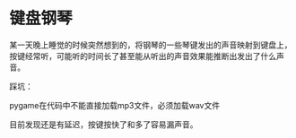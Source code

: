 # 键盘钢琴

某一天晚上睡觉的时候突然想到的，将钢琴的一些琴键发出的声音映射到键盘上，按键经常听，可能听的时间长了甚至能从听出的声音效果能推断出发出了什么声音。

踩坑：

pygame在代码中不能直接加载mp3文件，必须加载wav文件

目前发现还是有延迟，按键按快了和多了容易漏声音。